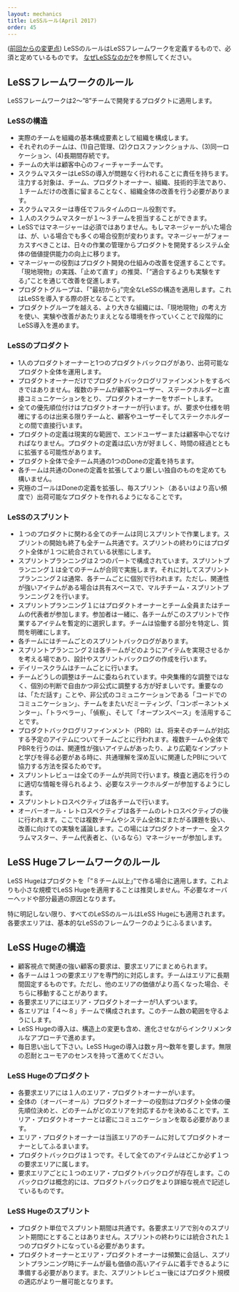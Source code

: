 ```yaml
---
layout: mechanics
title: LeSSルール(April 2017)
order: 45
---
```


<!---
(what changed since previous version)
The LeSS Rules are the definition of the LeSS Framework. They are things we consider a must. Why? This is explained in the Why LeSS? section.
--->
([前回からの変更点](rules-changes.jp.html))
LeSSのルールはLeSSフレームワークを定義するもので、必須と定めているものです。
[なぜLeSSなのか?](../framework/why-less.jp.html)を参照してください。

<!---
## LeSS Framework Rules

The LeSS framework applies to products with 2-“8” teams.
--->

## LeSSフレームワークのルール

LeSSフレームワークは2〜”8”チームで開発するプロダクトに適用します。

<!---
### LeSS Structure
- Structure the organization using real teams as the basic organizational building block.
- Each team is (1) self-managing, (2) cross-functional, (3) co-located, and (4) long-lived.
- The majority of the teams are customer-focused feature teams.
- Scrum Masters are responsible for a well-working LeSS adoption. Their focus is towards the Teams, Product Owner, organization, and development practices. A Scrum Master does not focus on just one team but on the overall organizational system.
- A Scrum Master is a dedicated full-time role.
- One Scrum Master can serve 1-3 teams.
- In LeSS, managers are optional, but if managers do exist their role is likely to change. Their focus shifts from managing the day-to-day product work to improving the value-delivering capability of the product development system.
- Managers’ role is to improve the product development system by practicing Go See, encouraging Stop & Fix, and “experiments over conformance”.
- For the product group, establish the complete LeSS structure “at the start”; this is vital for a LeSS adoption.
- For the larger organization beyond the product group, adopt LeSS evolutionarily using Go and See to create an organization where experimentation and improvement is the norm.
--->

### LeSSの構造

- 実際のチームを組織の基本構成要素として組織を構成します。
- それぞれのチームは、(1)自己管理、(2)クロスファンクショナル、(3)同一ロケーション、(4)長期間存続です。
- チームの大半は顧客中心のフィーチャーチームです。
- スクラムマスターはLeSSの導入が問題なく行われることに責任を持ちます。注力する対象は、チーム、プロダクトオーナー、組織、技術的手法であり、１チームだけの改善に留まることなく、組織全体の改善を行う必要があります。
- スクラムマスターは専任でフルタイムのロール役割です。
- １人のスクラムマスターが１〜３チームを担当することができます。
- LeSSではマネージャーは必須ではありません。もしマネージャーがいた場合は、が、いる場合でも多くの場合役割が変わります。マネージャーがフォーカスすべきことは、日々の作業の管理からプロダクトを開発するシステム全体の価値提供能力の向上に移ります。
- マネージャーの役割はプロダクト開発の仕組みの改善を促進することです。「現地現物」の実践、「止めて直す」の推奨、「”適合するよりも実験をする」”ことを通じて改善を促進します。
- プロダクトグループは、「”最初から」”完全なLeSSの構造を適用します。これはLeSSを導入する際の肝となることです。
- プロダクトグループを越える、より大きな組織には、「現地現物」の考え方を使い、実験や改善があたりまえとなる環境を作っていくことで段階的にLeSS導入を進めます。

<!---
### LeSS Product
- There is one Product Owner and one Product Backlog for the complete shippable product.
- The Product Owner shouldn’t work alone on Product Backlog refinement; he is supported by the multiple Teams working directly with customers/users and other stakeholders.
- All prioritization goes through the Product Owner, but clarification is as much as possible directly between the Teams and customer/users and other stakeholders.
- The definition of product should be as broad and end-user/customer centric as is practical. Over time, the definition of product might expand. Broader definitions are preferred.
- One Definition of Done for the whole product common for all teams.
- Each team can have their own stronger Definition of Done by expanding the common one.
- The perfection goal is to improve the Definition of Done so that it results in a shippable product each Sprint (or even more frequently).
--->

### LeSSのプロダクト

- 1人のプロダクトオーナーと1つのプロダクトバックログがあり、出荷可能なプロダクト全体を運用します。
- プロダクトオーナーだけでプロダクトバックログリファインメントをするべきではありません。複数のチームが顧客やユーザー、ステークホルダーと直接コミュニケーションをとり、プロダクトオーナーをサポートします。
- 全ての優先順位付けはプロダクトオーナーが行います。が、要求や仕様を明確にするのは出来る限りチームと、顧客やユーザーそしてステークホルダーとの間で直接行います。
- プロダクトの定義は現実的な範囲で、エンドユーザーまたは顧客中心でなければなりません。プロダクトの定義は広い方が好ましく、時間の経過とともに拡張する可能性があります。
- プロダクト全体で全チーム共通の1つのDoneの定義を持ちます。
- 各チームは共通のDoneの定義を拡張してより厳しい独自のものを定めても構いません。
- 究極のゴールはDoneの定義を拡張し、毎スプリント（あるいはより高い頻度で）出荷可能なプロダクトを作れるようになることです。

<!---
### LeSS Sprint
- There is one product-level Sprint, not a different Sprint for each Team. Each Team starts and ends the Sprint at the same time. Each Sprint results in an integrated whole product.
- Sprint Planning consists of two parts: Sprint Planning One is common for all teams while Sprint Planning Two is usually done separately for each team. Do multi-team Sprint Planning Two in a shared space for closely related items.
- Sprint Planning One is attended by the Product Owner and Teams or Team representatives. They together tentatively select the items that each team will work on that Sprint. The Teams identify opportunities to work together and final questions are clarified.
- Each Team has their own Sprint Backlog.
- Sprint Planning Two is for Teams to decide how they will do the selected items. This usually involves design and the creation of their Sprint Backlogs.
- Each Team has their own Daily Scrum.
- Cross-team coordination is decided by the teams. Prefer decentralized and informal coordination over centralized coordination. Emphasize Just Talk and informal networks via communicate in code, cross-team meetings, component mentors, travelers, scouts, and open spaces.
- Product Backlog Refinement (PBR) is done per team for the items they are likely going to do in the future. Do multi-team and/or overall PBR to increase shared understanding and exploiting coordination opportunities when having closely related items or a need for broader input/learning.
- There is one product Sprint Review; it is common for all teams. Ensure that suitable stakeholders join to contribute the information needed for effective inspection and adaptation.
- Each Team has their own Sprint Retrospective.
- An Overall Retrospective is held after the Team Retrospectives to discuss cross-team and system-wide issues, and create improvement experiments. This is attended by Product Owner, Scrum Masters, Team representatives, and managers (if any).
--->

### LeSSのスプリント

- １つのプロダクトに関わる全てのチームは同じスプリントで作業します。スプリントの開始も終了も全チーム共通です。スプリントの終わりにはプロダクト全体が１つに統合されている状態にします。
- スプリントプランニングは２つのパートで構成されています。スプリントプランニング１は全てのチームが合同で実施します。それに対してスプリントプランニング２は通常、各チームごとに個別で行われます。ただし、関連性が強いアイテムがある場合は共有スペースで、マルチチーム・スプリントプランニング２を行います。
- スプリントプランニング１にはプロダクトオーナーとチーム全員またはチームの代表者が参加します。参加者は一緒に、各チームがこのスプリントで作業するアイテムを暫定的に選択します。チームは協働する部分を特定し、質問を明確にします。
- 各チームにはチームごとのスプリントバックログがあります。
- スプリントプランニング２は各チームがどのようにアイテムを実現させるかを考える場であり、設計やスプリントバックログの作成を行います。
- デイリースクラムはチームごとに行います。
- チームどうしの調整はチームに委ねられています。中央集権的な調整ではなく、個別の判断で自由かつ非公式に調整する方が好ましいです。重要なのは、「ただ話す」ことや、非公式のコミュニケーションである「コードでのコミュニケーション」、チームをまたいだミーティング、「コンポーネントメンター」、「トラベラー」、「偵察」、そして「オープンスペース」を活用することです。
- プロダクトバックログリファインメント（PBR）は、将来そのチームが対応する予定のアイテムについてチームごとに行われます。複数チームや全体でPBRを行うのは、関連性が強いアイテムがあったり、より広範なインプットと学びを得る必要がある時に、共通理解を深め互いに関連したPBIについて協力する方法を探るためです。
- スプリントレビューは全てのチームが共同で行います。検査と適応を行うのに適切な情報を得られるよう、必要なステークホルダーが参加するようにします。
- スプリントレトロスペクティブは各チームで行います。
- オーバーオール・レトロスペクティブは各チームのレトロスペクティブの後に行われます。ここでは複数チームやシステム全体にまたがる課題を扱い、改善に向けての実験を議論します。この場にはプロダクトオーナー、全スクラムマスター、チーム代表者と、（いるなら）マネージャーが参加します。

<!---
## LeSS Huge Framework Rules
LeSS Huge applies to products with “8+” teams. Avoid applying LeSS Huge for smaller product groups as it will result in more overhead and local optimizations.

All LeSS rules apply to LeSS Huge, unless otherwise stated. Each Requirement Area acts like the basic LeSS framework.
--->

## LeSS Hugeフレームワークのルール

LeSS Hugeはプロダクトを「”８チーム以上」”で作る場合に適用します。これよりも小さな規模でLeSS Hugeを適用することは推奨しません。不必要なオーバーヘッドや部分最適の原因となります。

特に明記しない限り、すべてのLeSSのルールはLeSS Hugeにも適用されます。各要求エリアは、基本的なLeSSのフレームワークのようにふるまいます。

<!---
### LeSS Huge Structure
- Customer requirements that are strongly related from a customer perspective are grouped in Requirement Areas.
- Each Team specializes in one Requirement Area. Teams stay in one area for a long time. When there is more value in other areas, teams might change Requirement Area
- Each Requirement Area has one Area Product Owner.
- Each Requirement Area has between “4-8” teams. Avoid violating this range.
- LeSS Huge adoptions, including the structural changes, are done with an evolutionary incremental approach.
- Remember each day: LeSS Huge adoptions take months or years, infinite patience, and sense of humor.
--->

## LeSS Hugeの構造

- 顧客視点で関連の強い顧客の要求は、要求エリアにまとめられます。
- 各チームは１つの要求エリアを専門的に対応します。チームはエリアに長期間固定するものです。ただし、他のエリアの価値がより高くなった場合、そちらに移動することがあります。
- 各要求エリアにはエリア・プロダクトオーナーが1人ずついます。
- 各エリアは「４〜８」チームで構成されます。このチーム数の範囲を守るようにします。
- LeSS Hugeの導入は、構造上の変更も含め、進化させながらインクリメンタルなアプローチで進めます。
- 毎日思い出して下さい。LeSS Hugeの導入は数ヶ月〜数年を要します。無限の忍耐とユーモアのセンスを持って進めてください。

<!---
### LeSS Huge Product
- Each Requirement Area has one Area Product Owner.
- One (overall) Product Owner is responsible for product-wide prioritization and deciding which teams work in which Area. He works closely with Area Product Owners.
- Area Product Owners act as Product Owners towards their teams.
- There is one Product Backlog; every item in it belongs to exactly one Requirement Area.
- There is one Area Product Backlog per Requirement Area. This backlog is conceptually a more granular view onto the one Product Backlog.
--->

### LeSS Hugeのプロダクト

- 各要求エリアには１人のエリア・プロダクトオーナーがいます。
- 全体の（オーバーオール）プロダクトオーナーの役割はプロダクト全体の優先順位決めと、どのチームがどのエリアを対応するかを決めることです。エリア・プロダクトオーナーとは密にコミュニケーションを取る必要があります。
- エリア・プロダクトオーナーは当該エリアのチームに対してプロダクトオーナーとしてふるまいます。
- プロダクトバックログは１つです。そして全てのアイテムはどこか必ず１つの要求エリアに属します。
- 要求エリアごとに１つのエリア・プロダクトバックログが存在します。このバックログは概念的には、プロダクトバックログをより詳細な視点で記述しているものです。


<!---
### LeSS Huge Sprint
- There is one product-level Sprint, not a different Sprint for each Requirement Area. It ends in one integrated whole product.
- The Product Owner and Area Product Owners synchronize frequently. Before Sprint Planning they ensure the Teams work on the most valuable items. After the Sprint Review, they further enable product-level adaptations.
--->

### LeSS Hugeのスプリント

- プロダクト単位でスプリント期間は共通です。各要求エリアで別々のスプリント期間にとすることはありません。スプリントの終わりには統合された１つのプロダクトになっている必要があります。
- プロダクトオーナーとエリア・プロダクトオーナーは頻繁に会話し、スプリントプランニング時にチームが最も価値の高いアイテムに着手できるように準備する必要があります。また、スプリントレビュー後にはプロダクト規模の適応がより一層可能となります。
